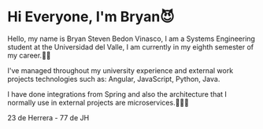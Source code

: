 # Hi Everyone, I'm Bryan😈

Hello, my name is Bryan Steven Bedon Vinasco, I am a Systems Engineering student at the Universidad del Valle, I am currently in my eighth semester of my career.🤙🏽

I've managed throughout my university experience and external work projects technologies such as: Angular, JavaScript, Python, Java.

I have done integrations from Spring and also the architecture that I normally use in external projects are microservices.🥵🥵🥵

23 de Herrera - 77 de JH
